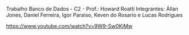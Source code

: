 Trabalho Banco de Dados - C2 - Prof.: Howard Roatti
Integrantes: Állan Jones, Daniel Ferreira, Igor Paraiso, Keven do Rosario e Lucas Rodrigues

https://www.youtube.com/watch?v=9W9-Sw0KjMw
